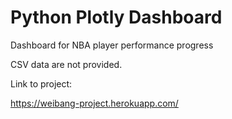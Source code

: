 # Python Plotly Dashboard
 Dashboard for NBA player performance progress

CSV data are not provided. 

Link to project: 

https://weibang-project.herokuapp.com/